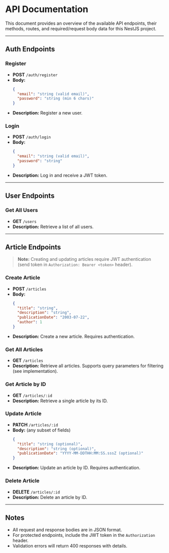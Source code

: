 # API Documentation

This document provides an overview of the available API endpoints, their methods, routes, and required/request body data for this NestJS project.

---

## Auth Endpoints

### Register
- **POST** `/auth/register`
- **Body:**
  ```json
  {
    "email": "string (valid email)",
    "password": "string (min 6 chars)"
  }
  ```
- **Description:** Register a new user.

### Login
- **POST** `/auth/login`
- **Body:**
  ```json
  {
    "email": "string (valid email)",
    "password": "string"
  }
  ```
- **Description:** Log in and receive a JWT token.

---

## User Endpoints

### Get All Users
- **GET** `/users`
- **Description:** Retrieve a list of all users.

---

## Article Endpoints

> **Note:** Creating and updating articles require JWT authentication (send token in `Authorization: Bearer <token>` header).

### Create Article
- **POST** `/articles`
- **Body:**
  ```json
  {
    "title": "string",
    "description": "string",
    "publicationDate": "2003-07-22",
    "author": 1
  }
  ```
- **Description:** Create a new article. Requires authentication.

### Get All Articles
- **GET** `/articles`
- **Description:** Retrieve all articles. Supports query parameters for filtering (see implementation).

### Get Article by ID
- **GET** `/articles/:id`
- **Description:** Retrieve a single article by its ID.

### Update Article
- **PATCH** `/articles/:id`
- **Body:** (any subset of fields)
  ```json
  {
    "title": "string (optional)",
    "description": "string (optional)",
    "publicationDate": "YYYY-MM-DDTHH:MM:SS.sssZ (optional)"
  }
  ```
- **Description:** Update an article by ID. Requires authentication.

### Delete Article
- **DELETE** `/articles/:id`
- **Description:** Delete an article by ID.

---

## Notes
- All request and response bodies are in JSON format.
- For protected endpoints, include the JWT token in the `Authorization` header.
- Validation errors will return 400 responses with details.
